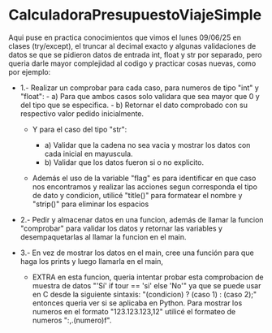 # CalculadoraPresupuestoViajeSimple

Aqui puse en practica conocimientos que vimos el lunes 09/06/25 en clases (try/except), 
el truncar al decimal exacto y algunas validaciones de datos se que se pidieron datos de entrada int, float y str por separado,
pero queria darle mayor complejidad al codigo y practicar cosas nuevas, como por ejemplo:

- 1.- Realizar un comprobar para cada caso, para numeros de tipo "int" y "float":
        - a) Para que ambos casos solo validara que sea mayor que 0 y del tipo que se especifica.
        - b) Retornar el dato comprobado con su respectivo valor pedido inicialmente.

    - Y para el caso del tipo "str":
        - a) Validar que la cadena no sea vacia y mostrar los datos con cada inicial en mayuscula.
        - b) Validar que los datos fueron si o no explicito.

    - Además el uso de la variable "flag" es para identificar en que caso nos encontramos y realizar las acciones segun 
    corresponda el tipo de dato y condicion, utilicé "title()" para formatear el nombre y "strip()" para eliminar los espacios

- 2.- Pedir y almacenar datos en una funcion, además de llamar la funcion "comprobar"
    para validar los datos y retornar las variables
    y desempaquetarlas al llamar la funcion en el main.

- 3.- En vez de mostrar los datos en el main, cree una función para que haga los prints y luego llamarla en el main,
    - EXTRA en esta funcion, queria intentar probar esta comprobacion de muestra de datos "'Sí' if tour == 'si' else 'No'"
    ya que se puede usar en C desde la siguiente sintaxis: "(condicion) ? (caso 1) : (caso 2);" entonces queria ver si se aplicaba en Python.
    Para mostrar los numeros en el formato "123.123.123,12" utilicé el formateo de numeros ":,.(numero)f".
